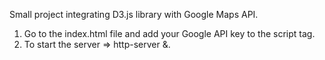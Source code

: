 Small project integrating D3.js library with Google Maps API.
1) Go to the index.html file and add your Google API key to the script tag.
2) To start the server => http-server &.
